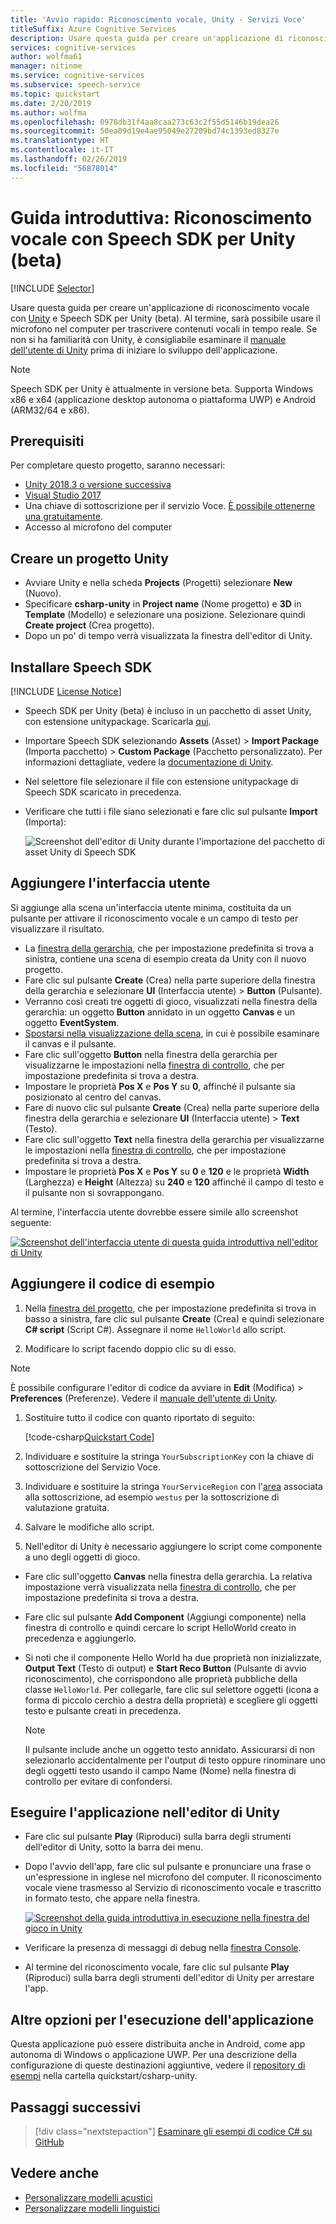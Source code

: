 ```yaml
---
title: 'Avvio rapido: Riconoscimento vocale, Unity - Servizi Voce'
titleSuffix: Azure Cognitive Services
description: Usare questa guida per creare un'applicazione di riconoscimento vocale con Unity e Speech SDK per Unity (beta). Al termine, sarà possibile usare il microfono nel computer per trascrivere contenuti vocali in tempo reale.
services: cognitive-services
author: wolfma61
manager: nitinme
ms.service: cognitive-services
ms.subservice: speech-service
ms.topic: quickstart
ms.date: 2/20/2019
ms.author: wolfma
ms.openlocfilehash: 0978db31f4aa8caa273c63c2f55d5146b19dea26
ms.sourcegitcommit: 50ea09d19e4ae95049e27209bd74c1393ed8327e
ms.translationtype: HT
ms.contentlocale: it-IT
ms.lasthandoff: 02/26/2019
ms.locfileid: "56878014"
---
```

# <a name="quickstart-recognize-speech-with-the-speech-sdk-for-unity-beta"></a>Guida introduttiva: Riconoscimento vocale con Speech SDK per Unity (beta)

[!INCLUDE [Selector](../../../includes/cognitive-services-speech-service-quickstart-selector.md)]

Usare questa guida per creare un'applicazione di riconoscimento vocale con [Unity](https://unity3d.com/) e Speech SDK per Unity (beta).
Al termine, sarà possibile usare il microfono nel computer per trascrivere contenuti vocali in tempo reale.
Se non si ha familiarità con Unity, è consigliabile esaminare il [manuale dell'utente di Unity](https://docs.unity3d.com/Manual/UnityManual.html) prima di iniziare lo sviluppo dell'applicazione.

> [!NOTE]
> Speech SDK per Unity è attualmente in versione beta.
> Supporta Windows x86 e x64 (applicazione desktop autonoma o piattaforma UWP) e Android (ARM32/64 e x86).

## <a name="prerequisites"></a>Prerequisiti

Per completare questo progetto, saranno necessari:

* [Unity 2018.3 o versione successiva](https://store.unity.com/)
* [Visual Studio 2017](https://visualstudio.microsoft.com/downloads/)
* Una chiave di sottoscrizione per il servizio Voce. [È possibile ottenerne una gratuitamente](get-started.md).
* Accesso al microfono del computer

## <a name="create-a-unity-project"></a>Creare un progetto Unity

* Avviare Unity e nella scheda **Projects** (Progetti) selezionare **New** (Nuovo).
* Specificare **csharp-unity** in **Project name** (Nome progetto) e **3D** in **Template** (Modello) e selezionare una posizione.
  Selezionare quindi **Create project** (Crea progetto).
* Dopo un po' di tempo verrà visualizzata la finestra dell'editor di Unity.

## <a name="install-the-speech-sdk"></a>Installare Speech SDK

[!INCLUDE [License Notice](../../../includes/cognitive-services-speech-service-license-notice.md)]

* Speech SDK per Unity (beta) è incluso in un pacchetto di asset Unity, con estensione unitypackage.
  Scaricarla [qui](https://aka.ms/csspeech/unitypackage).
* Importare Speech SDK selezionando **Assets** (Asset) > **Import Package** (Importa pacchetto) > **Custom Package** (Pacchetto personalizzato).
  Per informazioni dettagliate, vedere la [documentazione di Unity](https://docs.unity3d.com/Manual/AssetPackages.html).
* Nel selettore file selezionare il file con estensione unitypackage di Speech SDK scaricato in precedenza.
* Verificare che tutti i file siano selezionati e fare clic sul pulsante **Import** (Importa):

  ![Screenshot dell'editor di Unity durante l'importazione del pacchetto di asset Unity di Speech SDK](media/sdk/qs-csharp-unity-01-import.png)

## <a name="add-ui"></a>Aggiungere l'interfaccia utente

Si aggiunge alla scena un'interfaccia utente minima, costituita da un pulsante per attivare il riconoscimento vocale e un campo di testo per visualizzare il risultato.

* La [finestra della gerarchia](https://docs.unity3d.com/Manual/Hierarchy.html), che per impostazione predefinita si trova a sinistra, contiene una scena di esempio creata da Unity con il nuovo progetto.
* Fare clic sul pulsante **Create** (Crea) nella parte superiore della finestra della gerarchia e selezionare **UI** (Interfaccia utente) > **Button** (Pulsante).
* Verranno così creati tre oggetti di gioco, visualizzati nella finestra della gerarchia: un oggetto **Button** annidato in un oggetto **Canvas** e un oggetto **EventSystem**.
* [Spostarsi nella visualizzazione della scena](https://docs.unity3d.com/Manual/SceneViewNavigation.html), in cui è possibile esaminare il canvas e il pulsante.
* Fare clic sull'oggetto **Button** nella finestra della gerarchia per visualizzarne le impostazioni nella [finestra di controllo](https://docs.unity3d.com/Manual/UsingTheInspector.html), che per impostazione predefinita si trova a destra.
* Impostare le proprietà **Pos X** e **Pos Y** su **0**, affinché il pulsante sia posizionato al centro del canvas.
* Fare di nuovo clic sul pulsante **Create** (Crea) nella parte superiore della finestra della gerarchia e selezionare **UI** (Interfaccia utente) > **Text** (Testo).
* Fare clic sull'oggetto **Text** nella finestra della gerarchia per visualizzarne le impostazioni nella [finestra di controllo](https://docs.unity3d.com/Manual/UsingTheInspector.html), che per impostazione predefinita si trova a destra.
* Impostare le proprietà **Pos X** e **Pos Y** su **0** e **120** e le proprietà **Width** (Larghezza) e **Height** (Altezza) su **240** e **120** affinché il campo di testo e il pulsante non si sovrappongano.

Al termine, l'interfaccia utente dovrebbe essere simile allo screenshot seguente:

[![Screenshot dell'interfaccia utente di questa guida introduttiva nell'editor di Unity](media/sdk/qs-csharp-unity-02-ui-inline.png)](media/sdk/qs-csharp-unity-02-ui-expanded.png#lightbox)

## <a name="add-the-sample-code"></a>Aggiungere il codice di esempio

1. Nella [finestra del progetto](https://docs.unity3d.com/Manual/ProjectView.html), che per impostazione predefinita si trova in basso a sinistra, fare clic sul pulsante **Create** (Crea) e quindi selezionare **C# script** (Script C#). Assegnare il nome `HelloWorld` allo script.

1. Modificare lo script facendo doppio clic su di esso.

  > [!NOTE]
  > È possibile configurare l'editor di codice da avviare in **Edit** (Modifica) > **Preferences** (Preferenze). Vedere il [manuale dell'utente di Unity](https://docs.unity3d.com/Manual/Preferences.html).

1. Sostituire tutto il codice con quanto riportato di seguito:

   [!code-csharp[Quickstart Code](~/samples-cognitive-services-speech-sdk/quickstart/csharp-unity/Assets/Scripts/HelloWorld.cs#code)]

1. Individuare e sostituire la stringa `YourSubscriptionKey` con la chiave di sottoscrizione del Servizio Voce.

1. Individuare e sostituire la stringa `YourServiceRegion` con l'[area](regions.md) associata alla sottoscrizione, ad esempio `westus` per la sottoscrizione di valutazione gratuita.

1. Salvare le modifiche allo script.

1. Nell'editor di Unity è necessario aggiungere lo script come componente a uno degli oggetti di gioco.

  * Fare clic sull'oggetto **Canvas** nella finestra della gerarchia. La relativa impostazione verrà visualizzata nella [finestra di controllo](https://docs.unity3d.com/Manual/UsingTheInspector.html), che per impostazione predefinita si trova a destra.
  * Fare clic sul pulsante **Add Component** (Aggiungi componente) nella finestra di controllo e quindi cercare lo script HelloWorld creato in precedenza e aggiungerlo.
  * Si noti che il componente Hello World ha due proprietà non inizializzate, **Output Text** (Testo di output) e **Start Reco Button** (Pulsante di avvio riconoscimento), che corrispondono alle proprietà pubbliche della classe `HelloWorld`.
    Per collegarle, fare clic sul selettore oggetti (icona a forma di piccolo cerchio a destra della proprietà) e scegliere gli oggetti testo e pulsante creati in precedenza.

    > [!NOTE]
    > Il pulsante include anche un oggetto testo annidato. Assicurarsi di non selezionarlo accidentalmente per l'output di testo oppure rinominare uno degli oggetti testo usando il campo Name (Nome) nella finestra di controllo per evitare di confondersi.

## <a name="run-the-application-in-the-unity-editor"></a>Eseguire l'applicazione nell'editor di Unity

* Fare clic sul pulsante **Play** (Riproduci) sulla barra degli strumenti dell'editor di Unity, sotto la barra dei menu.

* Dopo l'avvio dell'app, fare clic sul pulsante e pronunciare una frase o un'espressione in inglese nel microfono del computer. Il riconoscimento vocale viene trasmesso al Servizio di riconoscimento vocale e trascritto in formato testo, che appare nella finestra.

  [![Screenshot della guida introduttiva in esecuzione nella finestra del gioco in Unity](media/sdk/qs-csharp-unity-03-output-inline.png)](media/sdk/qs-csharp-unity-03-output-expanded.png#lightbox)

* Verificare la presenza di messaggi di debug nella [finestra Console](https://docs.unity3d.com/Manual/Console.html).

* Al termine del riconoscimento vocale, fare clic sul pulsante **Play** (Riproduci) sulla barra degli strumenti dell'editor di Unity per arrestare l'app.

## <a name="additional-options-to-run-this-application"></a>Altre opzioni per l'esecuzione dell'applicazione

Questa applicazione può essere distribuita anche in Android, come app autonoma di Windows o applicazione UWP.
Per una descrizione della configurazione di queste destinazioni aggiuntive, vedere il [repository di esempi](https://aka.ms/csspeech/samples) nella cartella quickstart/csharp-unity.

## <a name="next-steps"></a>Passaggi successivi

> [!div class="nextstepaction"]
> [Esaminare gli esempi di codice C# su GitHub](https://aka.ms/csspeech/samples)

## <a name="see-also"></a>Vedere anche 

- [Personalizzare modelli acustici](how-to-customize-acoustic-models.md)
- [Personalizzare modelli linguistici](how-to-customize-language-model.md)

